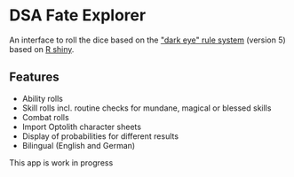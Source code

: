 # DSA Fate Explorer

An interface to roll the dice based on the ["dark eye" rule system](https://ulisses-regelwiki.de/index.php/home.html) (version 5) based on [R shiny](https://shiny.rstudio.com/).

## Features

* Ability rolls
* Skill rolls incl. routine checks for mundane, magical or blessed skills
* Combat rolls
* Import Optolith character sheets
* Display of probabilities for different results
* Bilingual (English and German)

This app is work in progress
